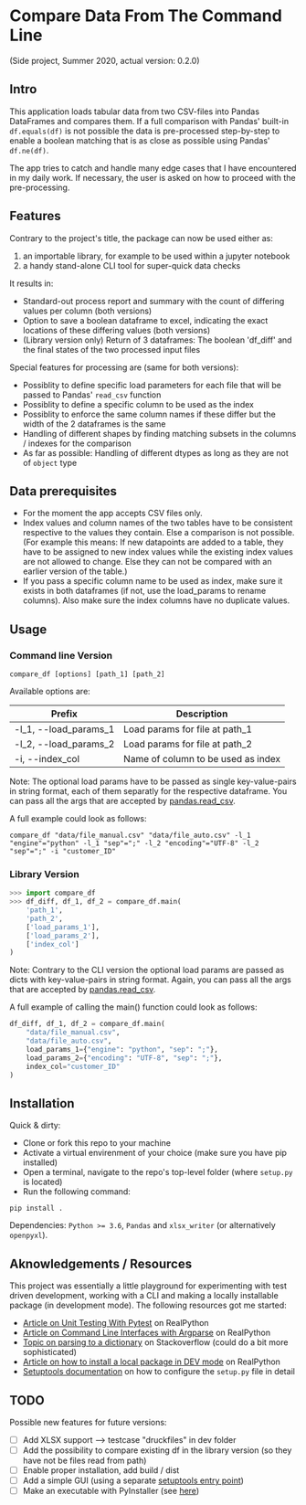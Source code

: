 # Compare Data From The Command Line

(Side project, Summer 2020, actual version: 0.2.0)

## Intro

This application loads tabular data from two CSV-files into Pandas DataFrames and compares them. If a full comparison with Pandas' built-in `df.equals(df)` is not possible the data is pre-processed step-by-step to enable a boolean matching that is as close as possible using Pandas' `df.ne(df)`.

The app tries to catch and handle many edge cases that I have encountered in my daily work. If necessary, the user is asked on how to proceed with the pre-processing.

## Features

Contrary to the project's title, the package can now be used either as:

1) an importable library, for example to be used within a jupyter notebook
2) a handy stand-alone CLI tool for super-quick data checks

It results in:

- Standard-out process report and summary with the count of differing values per column (both versions)
- Option to save a boolean dataframe to excel, indicating the exact locations of these differing values (both versions)
- (Library version only) Return of 3 dataframes: The boolean 'df_diff' and the final states of the two processed input files

Special features for processing are (same for both versions):

- Possiblity to define specific load parameters for each file that will be passed to Pandas' `read_csv` function
- Possiblity to define a specific column to be used as the index
- Possiblity to enforce the same column names if these differ but the width of the 2 dataframes is the same
- Handling of different shapes by finding matching subsets in the columns / indexes for the comparison
- As far as possible: Handling of different dtypes as long as they are not of `object` type

## Data prerequisites

- For the moment the app accepts CSV files only.
- Index values and column names of the two tables have to be consistent respective to the values they contain. Else a comparison is not possible. (For example this means: If new datapoints are added to a table, they have to be assigned to new index values while the existing index values are not allowed to change. Else they can not be compared with an earlier version of the table.)
- If you pass a specific column name to be used as index, make sure it exists in both dataframes (if not, use the load_params to rename columns). Also make sure the index columns have no duplicate values.

## Usage

### Command line Version

```shell
compare_df [options] [path_1] [path_2]
```

Available options are:

| Prefix                | Description                        |
| --------------------- | ---------------------------------- |
| -l_1, --load_params_1 | Load params for file at path_1     |
| -l_2, --load_params_2 | Load params for file at path_2     |
| -i, --index_col       | Name of column to be used as index |

Note: The optional load params have to be passed as single key-value-pairs in string format, each of them separatly for the respective dataframe. You can pass all the args that are accepted by [pandas.read_csv](https://pandas.pydata.org/pandas-docs/stable/reference/api/pandas.read_csv.html).

A full example could look as follows:

```shell
compare_df "data/file_manual.csv" "data/file_auto.csv" -l_1 "engine"="python" -l_1 "sep"=";" -l_2 "encoding"="UTF-8" -l_2 "sep"=";" -i "customer_ID"
```

### Library Version

```python
>>> import compare_df
>>> df_diff, df_1, df_2 = compare_df.main(
    'path_1',
    'path_2',
    ['load_params_1'],
    ['load_params_2'],
    ['index_col']
)
```

Note: Contrary to the CLI version the optional load params are passed as dicts with key-value-pairs in string format. Again, you can pass all the args that are accepted by [pandas.read_csv](https://pandas.pydata.org/pandas-docs/stable/reference/api/pandas.read_csv.html).

A full example of calling the main() function could look as follows:

```python
df_diff, df_1, df_2 = compare_df.main(
    "data/file_manual.csv",
    "data/file_auto.csv",
    load_params_1={"engine": "python", "sep": ";"},
    load_params_2={"encoding": "UTF-8", "sep": ";"},
    index_col="customer_ID"
)
```

## Installation

Quick & dirty:

- Clone or fork this repo to your machine
- Activate a virtual envirenment of your choice (make sure you have pip installed)
- Open a terminal, navigate to the repo's top-level folder (where `setup.py` is located)
- Run the following command:

```shell
pip install .
```

Dependencies: `Python >= 3.6`, `Pandas` and `xlsx_writer` (or alternatively `openpyxl`).

## Aknowledgements / Resources

This project was essentially a little playground for experimenting with test driven development, working with a CLI and making a locally installable package (in development mode). The following resources got me started:

- [Article on Unit Testing With Pytest](https://realpython.com/pytest-python-testing/) on RealPython
- [Article on Command Line Interfaces with Argparse](https://realpython.com/command-line-interfaces-python-argparse/) on RealPython
- [Topic on parsing to a dictionary](https://stackoverflow.com/questions/29986185/python-argparse-dict-arg) on Stackoverflow (could do a bit more sophisticated)
- [Article on how to install a local package in DEV mode](https://realpython.com/python-import/#create-and-install-a-local-package) on RealPython
- [Setuptools documentation](https://setuptools.readthedocs.io/en/latest/setuptools.html#id8) on how to configure the `setup.py` file in detail

## TODO

Possible new features for future versions:

- [ ] Add XLSX support --> testcase "druckfiles" in dev folder
- [ ] Add the possibility to compare existing df in the library version (so they have not be files read from path)
- [ ] Enable proper installation, add build / dist
- [ ] Add a simple GUI (using a separate [setuptools entry point](https://setuptools.readthedocs.io/en/latest/setuptools.html#id16))
- [ ] Make an executable with PyInstaller (see [here](https://realpython.com/pyinstaller-python/#distribution-problems))
